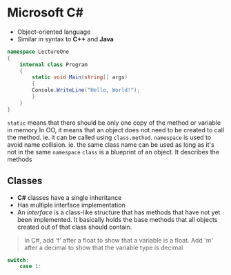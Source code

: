 # Microsoft C\#

- Object-oriented language
- Similar in syntax to **C++** and **Java** 
```C#
namespace LectureOne
{
	internal class Program
	{
		static void Main(string[] args)
		{
		Console.WriteLine("Hello, World!");
		}
	}
}
```
`static` means that there should be only one copy of the method or variable in memory
In OO, it means that an object does not need to be created to call the method. ie. it can be called using `class.method`.
`namespace` is used to avoid name collision. ie. the same class name can be used as long as it's not in the same `namespace`
`class` is a blueprint of an object. It describes the methods
## Classes
- **C#** classes have a single inheritance
- Has multiple interface implementation
- An *interface* is a class-like structure that has methods that have not yet been implemented. It basically holds the base methods that all objects created out of that class should contain.
> In C#, add 'f' after a float to show that a variable is a float. 
> Add 'm' after a decimal to show that the variable type is decimal

```C#
switch:
	case 1:
```